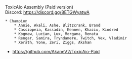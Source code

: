 
ToxicAio Assembly (Paid version)   
Discord: https://discord.gg/8ETGWyatwA

    * Champion
        * Annie, Akali, Ashe, Blitzcrank, Brand
        * Cassiopeia, Kassadin, Kennen, Khazix, Kindred
        * Kogmaw, Lucian, Lux, Morgana, Renata
        * Rengar, Samira, Tryndamere, Twitch, Vex, Vladimir
        * Xerath, Yone, Zeri, Ziggs, Akshan

* https://github.com/AkaneV2/ToxicAio-Paid

